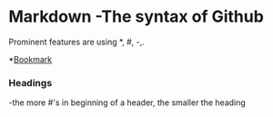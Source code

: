 # Markdown -The syntax of Github

  Prominent features are using *, #, -,. 

*[Bookmark](https://docs.github.com/en/github/writing-on-github/basic-writing-and-formatting-syntax)

### Headings 
  -the more #'s in beginning of a header, the smaller the heading
  
  
